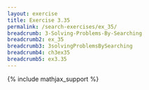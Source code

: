 ```yaml
---
layout: exercise
title: Exercise 3.35
permalink: /search-exercises/ex_35/
breadcrumb: 3-Solving-Problems-By-Searching
breadcrumb2: ex_35
breadcrumb3: 3solvingProblemsBySearching
breadcrumb4: ch3ex35
breadcrumb5: ex3.35
---
```


{% include mathjax_support %}

